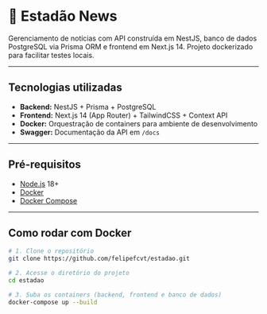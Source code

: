 # 📰 Estadão News

Gerenciamento de notícias com API construída em NestJS, banco de dados PostgreSQL via Prisma ORM e frontend em Next.js 14. Projeto dockerizado para facilitar testes locais.

---

## Tecnologias utilizadas

- **Backend:** NestJS + Prisma + PostgreSQL
- **Frontend:** Next.js 14 (App Router) + TailwindCSS + Context API
- **Docker:** Orquestração de containers para ambiente de desenvolvimento
- **Swagger:** Documentação da API em `/docs`

---

## Pré-requisitos

- [Node.js](https://nodejs.org) 18+
- [Docker](https://www.docker.com/)
- [Docker Compose](https://docs.docker.com/compose/)

---

## Como rodar com Docker

```bash
# 1. Clone o repositório
git clone https://github.com/felipefcvt/estadao.git

# 2. Acesse o diretório do projeto
cd estadao

# 3. Suba os containers (backend, frontend e banco de dados)
docker-compose up --build
